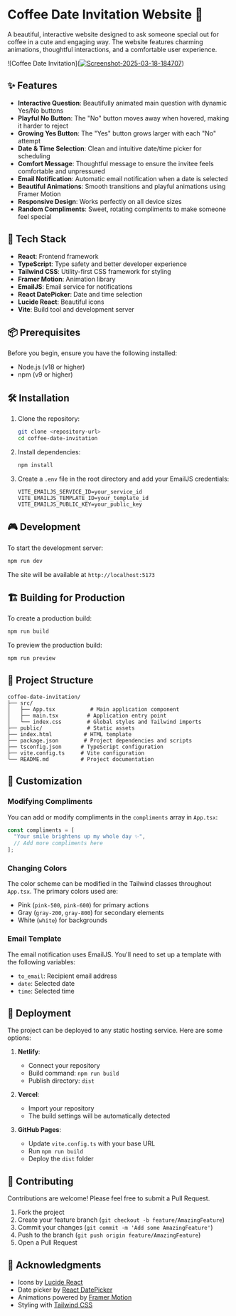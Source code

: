 # Coffee Date Invitation Website 💝

A beautiful, interactive website designed to ask someone special out for coffee in a cute and engaging way. The website features charming animations, thoughtful interactions, and a comfortable user experience.

![Coffee Date Invitation](<a href='https://postimages.org/' target='_blank'><img src='https://i.postimg.cc/X7MVQ2Js/Screenshot-2025-03-18-184707.png' border='0' alt='Screenshot-2025-03-18-184707'/></a>)

## ✨ Features

- **Interactive Question**: Beautifully animated main question with dynamic Yes/No buttons
- **Playful No Button**: The "No" button moves away when hovered, making it harder to reject
- **Growing Yes Button**: The "Yes" button grows larger with each "No" attempt
- **Date & Time Selection**: Clean and intuitive date/time picker for scheduling
- **Comfort Message**: Thoughtful message to ensure the invitee feels comfortable and unpressured
- **Email Notification**: Automatic email notification when a date is selected
- **Beautiful Animations**: Smooth transitions and playful animations using Framer Motion
- **Responsive Design**: Works perfectly on all device sizes
- **Random Compliments**: Sweet, rotating compliments to make someone feel special

## 🚀 Tech Stack

- **React**: Frontend framework
- **TypeScript**: Type safety and better developer experience
- **Tailwind CSS**: Utility-first CSS framework for styling
- **Framer Motion**: Animation library
- **EmailJS**: Email service for notifications
- **React DatePicker**: Date and time selection
- **Lucide React**: Beautiful icons
- **Vite**: Build tool and development server

## 📦 Prerequisites

Before you begin, ensure you have the following installed:
- Node.js (v18 or higher)
- npm (v9 or higher)

## 🛠️ Installation

1. Clone the repository:
   ```bash
   git clone <repository-url>
   cd coffee-date-invitation
   ```

2. Install dependencies:
   ```bash
   npm install
   ```

3. Create a `.env` file in the root directory and add your EmailJS credentials:
   ```env
   VITE_EMAILJS_SERVICE_ID=your_service_id
   VITE_EMAILJS_TEMPLATE_ID=your_template_id
   VITE_EMAILJS_PUBLIC_KEY=your_public_key
   ```

## 🎮 Development

To start the development server:

```bash
npm run dev
```

The site will be available at `http://localhost:5173`

## 🏗️ Building for Production

To create a production build:

```bash
npm run build
```

To preview the production build:

```bash
npm run preview
```

## 📱 Project Structure

```
coffee-date-invitation/
├── src/
│   ├── App.tsx           # Main application component
│   ├── main.tsx         # Application entry point
│   └── index.css        # Global styles and Tailwind imports
├── public/              # Static assets
├── index.html          # HTML template
├── package.json        # Project dependencies and scripts
├── tsconfig.json      # TypeScript configuration
├── vite.config.ts     # Vite configuration
└── README.md          # Project documentation
```

## 🎨 Customization

### Modifying Compliments
You can add or modify compliments in the `compliments` array in `App.tsx`:

```typescript
const compliments = [
  "Your smile brightens up my whole day ✨",
  // Add more compliments here
];
```

### Changing Colors
The color scheme can be modified in the Tailwind classes throughout `App.tsx`. The primary colors used are:
- Pink (`pink-500`, `pink-600`) for primary actions
- Gray (`gray-200`, `gray-800`) for secondary elements
- White (`white`) for backgrounds

### Email Template
The email notification uses EmailJS. You'll need to set up a template with the following variables:
- `to_email`: Recipient email address
- `date`: Selected date
- `time`: Selected time

## 🚀 Deployment

The project can be deployed to any static hosting service. Here are some options:

1. **Netlify**:
   - Connect your repository
   - Build command: `npm run build`
   - Publish directory: `dist`

2. **Vercel**:
   - Import your repository
   - The build settings will be automatically detected

3. **GitHub Pages**:
   - Update `vite.config.ts` with your base URL
   - Run `npm run build`
   - Deploy the `dist` folder


## 🤝 Contributing

Contributions are welcome! Please feel free to submit a Pull Request.

1. Fork the project
2. Create your feature branch (`git checkout -b feature/AmazingFeature`)
3. Commit your changes (`git commit -m 'Add some AmazingFeature'`)
4. Push to the branch (`git push origin feature/AmazingFeature`)
5. Open a Pull Request

## 💖 Acknowledgments

- Icons by [Lucide React](https://lucide.dev)
- Date picker by [React DatePicker](https://reactdatepicker.com)
- Animations powered by [Framer Motion](https://www.framer.com/motion)
- Styling with [Tailwind CSS](https://tailwindcss.com)
